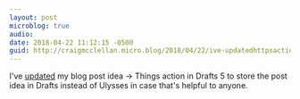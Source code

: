 ```yaml
---
layout: post
microblog: true
audio: 
date: 2018-04-22 11:12:15 -0500
guid: http://craigmcclellan.micro.blog/2018/04/22/ive-updatedhttpsactionsgetdraftscomagk-my.html
---
```

I've [updated](https://actions.getdrafts.com/a/1GK) my blog post idea -> Things action in Drafts 5 to store the post idea in Drafts instead of Ulysses in case that's helpful to anyone.
